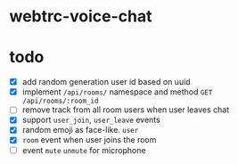 # webtrc-voice-chat

# todo

- [x] add random generation user id based on uuid
- [x] implement `/api/rooms/` namespace and method `GET /api/rooms/:room_id`
- [ ] remove track from all room users when user leaves chat
- [x] support `user_join`, `user_leave` events
- [x] random emoji as face-like. `user`
- [x] `room` event when user joins the room
- [ ] event `mute` `unmute` for microphone
